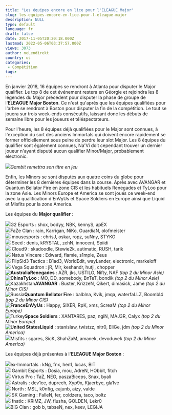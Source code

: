 ```yaml
---
title: "Les équipes encore en lice pour l'ELEAGUE Major"
slug: les-equipes-encore-en-lice-pour-l-eleague-major
description: NULL
type: default
language: fr
draft: false
date: 2017-11-05T20:20:18.000Z
lastmod: 2022-05-06T03:37:57.000Z
views: 3073
author: neLendirekt
country: us
categories:
 - Compétition
tags:
---
```

En janvier 2018, 16 équipes se rendront à Atlanta pour disputer le Major qualifier. Le top 8 de cet événement restera en Géorgie et rejoindra les 8 légendes du Major précédent pour disputer la phase de groupe de l'**ELEAGUE Major Boston**. Ce n'est qu'après que les équipes qualifiées pour l'arbre se rendront à Boston pour disputer la fin de la compétition. Le tout se jouera sur trois week-ends consécutifs, laissant donc les débuts de semaine libre pour les joueurs et téléspectateurs.

Pour l'heure, les 8 équipes déjà qualifiées pour le Major sont connues, à l'exception du sort des anciens Immortals qui doivent encore rapidement se former officiellement sous peine de perdre leur slot Major. Les 8 équipes du qualifier sont également connues, Na'Vi doit cependant trouver un dernier joueur n'ayant disputé aucun qualifier Minor/Major, probablement electronic.

![](https://flickshot-ue.s3.eu-west-2.amazonaws.com/flickshot/article/59f5f38dc10c1/images/rgxAEwiDEiBZYhnKaCvdPGPCwc3GbGTmklU3luVs.jpeg)_Gambit remettra son titre en jeu_

Enfin, les Minors se sont disputés aux quatre coins du globe pour déterminer les 8 dernières équipes dans la course. Après avec AVANGAR et Quantum Bellator Fire en zone CIS et les habituels Renegades et TyLoo pour la zone Asie. Les Minors Europe et America se sont joués ce week-end avec la qualification d'EnVyUs et Space Soldiers en Europe ainsi que Liquid et Misfits pour la zone America.

Les équipes du **Major qualifier** : 

![](/images/countries/fr.svg)G2 Esports : shox, bodyy, NBK, kennyS, apEX⁠ ⁠ ⁠  
![](/images/countries/eu.svg)FaZe Clan : rain, Karrigan, NiKo, GuardiaN, olofmeister⁠ ⁠ ⁠  
![](/images/countries/eu.svg) mousesports : chrisJ, oskar, ropz, suNny, STYKO⁠ ⁠ ⁠  
![](/images/countries/de.svg) Seed : denis, kRYSTAL, zehN, innocent, Spiidi⁠ ⁠  
![](/images/countries/us.svg) Cloud9 : skadoodle, Stewie2k, autimatic, RUSH, tarik⁠ ⁠  
![](/images/countries/ua.svg) Natus Vincere : Edward, flamie, s1mple, Zeus⁠ ⁠ ⁠  
![](/images/countries/cs.svg) FlipSid3 Tactics : B1ad3, WorldEdit, wayLander, electronic, markeloff⁠ ⁠  
![](/images/countries/ru.svg) Vega Squadron : jR, Mir, keshandr, hutji, chopper⁠ ⁠  
**![Australia](/images/countries/au.svg)⁠Renegades** : AZR, jks, USTILO, Nifty, NAF _(top 2 du Minor Asie)_  
**![China](/images/countries/cn.svg)TyLoo** : MO, DD, somebody, BnTeT, bondik _(top 2 du Minor Asie)_  
![Kazakhstan](/images/countries/kz.svg)⁠**AVANGAR** : Buster, KrizzeN, Qikert, dimasick, Jame _(top 2 du Minor CIS)_  
![Russia](/images/countries/ru.svg)⁠**Quantum Bellator Fire** : balblna, Kvik, jmqa, waterfaLLZ, Boombl4 _(top 2 du Minor CIS)_  
**![France](/images/countries/fr.svg)⁠EnVyUs** : Happy, SIXER, RpK, xms, ScreaM _(top 2 du Minor Europe)_   
![Turkey](/images/countries/tr.svg)⁠**Space Soldiers** : XANTARES, paz, ngiN, MAJ3R, Calyx _(top 2 du Minor Europe)_  
**![United States](/images/countries/us.svg)⁠Liquid** : stanislaw, twistzz, nitr0, EliGe, jdm _(top 2 du Minor America)_  
![](/images/countries/us.svg)Misfits : sgares, SicK, ShahZaM, amanek, devoduvek⁠ _(top 2 du Minor America)_

Les équipes déjà présentes à l'**ELEAGUE Major Boston** : 

![](/images/countries/br.svg)ex-Immortals : kNg, fnx, hen1, lucas, BIT⁠ ⁠ ⁠  
![](/images/countries/kz.svg) Gambit Esports : Dosia, mou, AdreN, HObbit, fitch⁠  
![](/images/countries/pl.svg) Virtus Pro : TaZ, NEO, paszaBiceps, Snax, byali⁠ ⁠ ⁠  
![](/images/countries/dk.svg) Astralis : dev1ce, dupreeh, Xyp9x, Kjaerbye, gla1ve⁠ ⁠  
![](/images/countries/dk.svg) North : MSL, k0nfig, cajunb, aizy, valde⁠ ⁠  
![](/images/countries/br.svg) SK Gaming : FalleN, fer, coldzera, taco, boltz⁠ ⁠  
![](/images/countries/se.svg) fnatic : KRiMZ, JW, flusha, GOLDEN, Lekr0⁠ ⁠  
![](/images/countries/de.svg)BIG Clan : gob b, tabseN, nex, keev, LEGIJA⁠ ⁠
